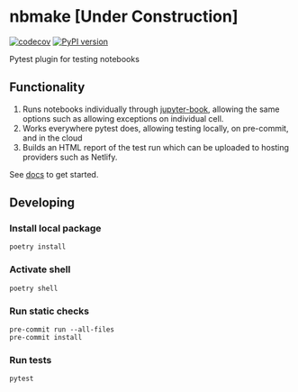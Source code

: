 # nbmake [Under Construction]
[![codecov](https://codecov.io/gh/treebeardtech/nbmake/branch/main/graph/badge.svg?token=9GuDM35FuO)](https://codecov.io/gh/treebeardtech/nbmake)
[![PyPI version](https://badge.fury.io/py/nbmake.svg)](https://badge.fury.io/py/nbmake)

Pytest plugin for testing notebooks

## Functionality

1. Runs notebooks individually through [jupyter-book](https://github.com/executablebooks/jupyter-book), allowing the same options such as allowing exceptions on individual cell.
2. Works everywhere pytest does, allowing testing locally, on pre-commit, and in the cloud
3. Builds an HTML report of the test run which can be uploaded to hosting providers such as Netlify.

See [docs](https://treebeardtech.github.io/nbmake) to get started.

## Developing

### Install local package
```
poetry install
```

### Activate shell
```
poetry shell
```

### Run static checks
```
pre-commit run --all-files
pre-commit install
```

### Run tests
```
pytest
```

